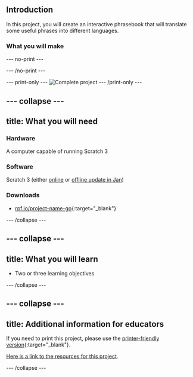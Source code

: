 ## Introduction

In this project, you will create an interactive phrasebook that will translate some useful phrases into different languages.

### What you will make

--- no-print ---
<!--Scratch 3 embed once Scratch 3 goes live-->
--- /no-print ---

--- print-only ---
![Complete project](images/final-screenshot.png)
--- /print-only ---

--- collapse ---
---
title: What you will need
---
### Hardware

A computer capable of running Scratch 3

### Software

Scratch 3 (either [online](http://rpf.io/scratchon) or [offline update in Jan](#))

### Downloads

+ [rpf.io/project-name-go](http://rpf.io/project-name-go){:target="_blank"}

--- /collapse ---

--- collapse ---
---
title: What you will learn
---

+ Two or three learning objectives

--- /collapse ---

--- collapse ---
---
title: Additional information for educators
---

If you need to print this project, please use the [printer-friendly version](https://projects.raspberrypi.org/en/projects/project-name/print){:target="_blank"}.

[Here is a link to the resources for this project](http://rpf.io/project-name-go).

--- /collapse ---
